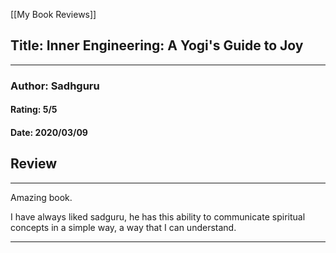 [[My Book Reviews]]

 
 ## Title: Inner Engineering: A Yogi's Guide to Joy
 ---
 ### Author: Sadhguru
 #### Rating: 5/5
 #### Date: 2020/03/09


 ## Review
 ---
 Amazing book.   
  
I have always liked sadguru, he has this ability to communicate spiritual concepts in a simple way, a way that I can understand.  




 ---
 
